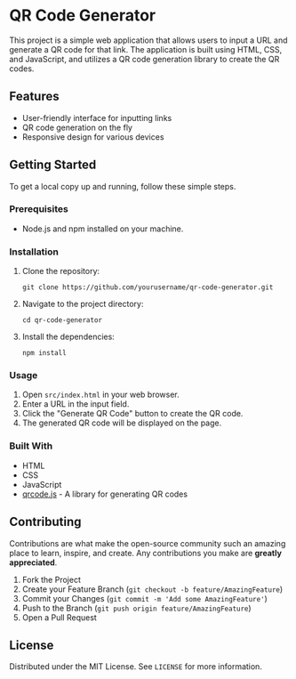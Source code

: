 # QR Code Generator

This project is a simple web application that allows users to input a URL and generate a QR code for that link. The application is built using HTML, CSS, and JavaScript, and utilizes a QR code generation library to create the QR codes.

## Features

- User-friendly interface for inputting links
- QR code generation on the fly
- Responsive design for various devices

## Getting Started

To get a local copy up and running, follow these simple steps.

### Prerequisites

- Node.js and npm installed on your machine.

### Installation

1. Clone the repository:
   ```
   git clone https://github.com/yourusername/qr-code-generator.git
   ```

2. Navigate to the project directory:
   ```
   cd qr-code-generator
   ```

3. Install the dependencies:
   ```
   npm install
   ```

### Usage

1. Open `src/index.html` in your web browser.
2. Enter a URL in the input field.
3. Click the "Generate QR Code" button to create the QR code.
4. The generated QR code will be displayed on the page.

### Built With

- HTML
- CSS
- JavaScript
- [qrcode.js](https://github.com/davidshimjs/qrcodejs) - A library for generating QR codes

## Contributing

Contributions are what make the open-source community such an amazing place to learn, inspire, and create. Any contributions you make are **greatly appreciated**.

1. Fork the Project
2. Create your Feature Branch (`git checkout -b feature/AmazingFeature`)
3. Commit your Changes (`git commit -m 'Add some AmazingFeature'`)
4. Push to the Branch (`git push origin feature/AmazingFeature`)
5. Open a Pull Request

## License

Distributed under the MIT License. See `LICENSE` for more information.